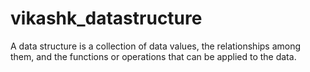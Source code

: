 # vikashk_datastructure
A data structure is a collection of data values, the relationships among them, and the functions or operations that can be applied to the data.
